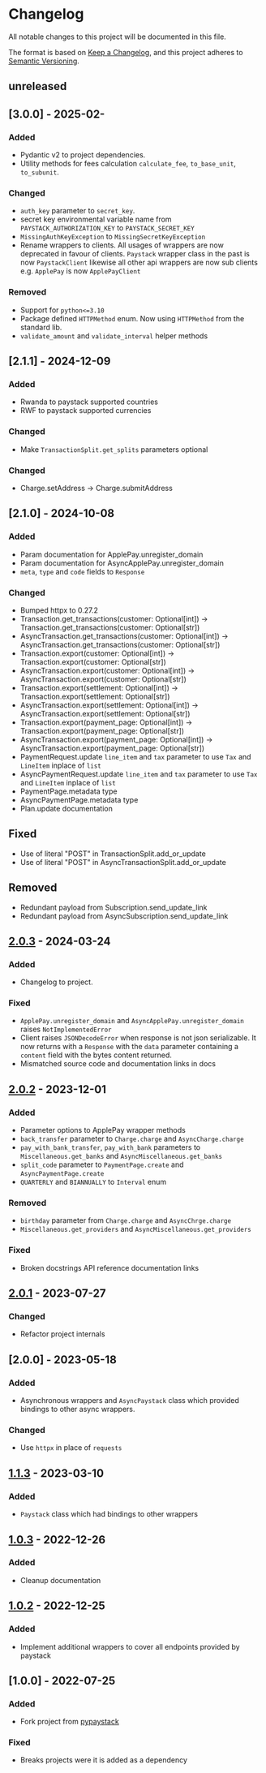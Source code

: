 # Changelog

All notable changes to this project will be documented in this file.

The format is based on [Keep a Changelog](https://keepachangelog.com/en/1.1.0/),
and this project adheres to [Semantic Versioning](https://semver.org/spec/v2.0.0.html).

## unreleased

## [3.0.0] - 2025-02-

### Added

- Pydantic v2 to project dependencies.
- Utility methods for fees calculation `calculate_fee`, `to_base_unit`, `to_subunit`.

### Changed

- `auth_key` parameter to `secret_key`.
- secret key environmental variable name from `PAYSTACK_AUTHORIZATION_KEY` to `PAYSTACK_SECRET_KEY`
- `MissingAuthKeyException` to  `MissingSecretKeyException`
- Rename wrappers to clients. All usages of wrappers are now deprecated in favour of clients.
  `Paystack` wrapper class in the past is now `PaystackClient` likewise all other api wrappers
  are now sub clients e.g. `ApplePay` is now  `ApplePayClient`

### Removed

- Support for `python<=3.10`
- Package defined `HTTPMethod` enum. Now using `HTTPMethod` from the standard lib.
- `validate_amount` and `validate_interval` helper methods

## [2.1.1] - 2024-12-09

### Added

- Rwanda to paystack supported countries
- RWF to paystack supported currencies

### Changed

- Make `TransactionSplit.get_splits` parameters optional

### Changed

- Charge.setAddress -> Charge.submitAddress

## [2.1.0] - 2024-10-08

### Added

- Param documentation for ApplePay.unregister_domain
- Param documentation for AsyncApplePay.unregister_domain
- `meta`, `type` and `code` fields to `Response`

### Changed

- Bumped httpx to 0.27.2
- Transaction.get_transactions(customer: Optional[int]) -> Transaction.get_transactions(customer: Optional[str])
- AsyncTransaction.get_transactions(customer: Optional[int]) -> AsyncTransaction.get_transactions(customer:
  Optional[str])
- Transaction.export(customer: Optional[int]) -> Transaction.export(customer: Optional[str])
- AsyncTransaction.export(customer: Optional[int]) -> AsyncTransaction.export(customer: Optional[str])
- Transaction.export(settlement: Optional[int]) -> Transaction.export(settlement: Optional[str])
- AsyncTransaction.export(settlement: Optional[int]) -> AsyncTransaction.export(settlement: Optional[str])
- Transaction.export(payment_page: Optional[int]) -> Transaction.export(payment_page: Optional[str])
- AsyncTransaction.export(payment_page: Optional[int]) -> AsyncTransaction.export(payment_page: Optional[str])
- PaymentRequest.update `line_item` and `tax` parameter to use `Tax` and `LineItem` inplace of `list`
- AsyncPaymentRequest.update `line_item` and `tax` parameter to use `Tax` and `LineItem` inplace of `list`
- PaymentPage.metadata type
- AsyncPaymentPage.metadata type
- Plan.update documentation

## Fixed

- Use of literal "POST" in TransactionSplit.add_or_update
- Use of literal "POST" in AsyncTransactionSplit.add_or_update

## Removed

- Redundant payload from Subscription.send_update_link
- Redundant payload from AsyncSubscription.send_update_link

## [2.0.3] - 2024-03-24

### Added

- Changelog to project.

### Fixed

- `ApplePay.unregister_domain` and `AsyncApplePay.unregister_domain` raises `NotImplementedError`
- Client raises `JSONDecodeError` when response is not json serializable. It now returns with a
  `Response` with the `data` parameter containing a `content` field with the bytes content returned.
- Mismatched source code and documentation links in docs

## [2.0.2] - 2023-12-01

### Added

- Parameter options to ApplePay wrapper methods
- `back_transfer` parameter to `Charge.charge` and `AsyncCharge.charge`
- `pay_with_bank_transfer`, `pay_with_bank` parameters to `Miscellaneous.get_banks` and
  `AsyncMiscellaneous.get_banks`
- `split_code` parameter to `PaymentPage.create` and `AsyncPaymentPage.create`
- `QUARTERLY` and `BIANNUALLY` to `Interval` enum

### Removed

- `birthday` parameter from `Charge.charge` and `AsyncChrge.charge`
- `Miscellaneous.get_providers` and `AsyncMiscellaneous.get_providers`

### Fixed

- Broken docstrings API reference documentation links

## [2.0.1] - 2023-07-27

### Changed

- Refactor project internals

## [2.0.0] - 2023-05-18

### Added

- Asynchronous wrappers and `AsyncPaystack` class which provided bindings to other async
  wrappers.

### Changed

- Use `httpx` in place of `requests`

## [1.1.3] - 2023-03-10

### Added

- `Paystack` class which had bindings to other wrappers

## [1.0.3] - 2022-12-26

### Added

- Cleanup documentation

## [1.0.2] - 2022-12-25

### Added

- Implement additional wrappers to cover all endpoints provided by paystack

## [1.0.0] - 2022-07-25

### Added

- Fork project from [pypaystack](https://github.com/edwardpopoola/pypaystack)

### Fixed

- Breaks projects were it is added as a dependency

[unreleased]: https://github.com/gray-adeyi/pypaystack2/compare/v2.0.3...HEAD

[2.0.3]: https://github.com/gray-adeyi/pypaystack2/compare/v2.0.2...v2.0.3

[2.0.2]: https://github.com/gray-adeyi/pypaystack2/compare/v2.0.1...v2.0.2

[2.0.1]: https://github.com/gray-adeyi/pypaystack2/compare/v2.0.0...v2.0.1

[1.1.3]: https://github.com/gray-adeyi/pypaystack2/compare/v1.0.3...v1.1.3

[1.0.3]: https://github.com/gray-adeyi/pypaystack2/compare/v1.0.2...v1.0.3

[1.0.2]: https://github.com/gray-adeyi/pypaystack2/compare/v1.0.0...v1.0.2
